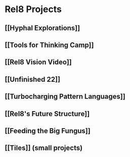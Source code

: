 # Rel8 Projects
## [[Hyphal Explorations]]
## [[Tools for Thinking Camp]]
## [[Rel8 Vision Video]]
## [[Unfinished 22]]
## [[Turbocharging Pattern Languages]]
## [[Rel8's Future Structure]]
## [[Feeding the Big Fungus]]

## [[Tiles]] (small projects)
